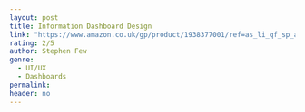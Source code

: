 ```yaml
---
layout: post
title: Information Dashboard Design
link: "https://www.amazon.co.uk/gp/product/1938377001/ref=as_li_qf_sp_asin_il_tl?ie=UTF8&camp=1634&creative=6738&creativeASIN=1938377001&linkCode=as2&tag=jussihallilac-21"
rating: 2/5
author: Stephen Few
genre:
  - UI/UX
  - Dashboards
permalink:
header: no
---
```

